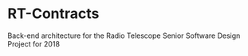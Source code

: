 # RT-Contracts
Back-end architecture for the Radio Telescope Senior Software Design Project for 2018
